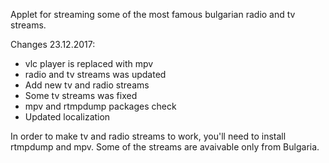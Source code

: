 

Applet for streaming some of the most famous bulgarian radio and tv streams.

Changes 23.12.2017:

 - vlc player is replaced with mpv
 - radio and tv streams was updated
 - Add new tv and radio streams
 - Some tv streams was fixed
 - mpv and rtmpdump packages check
 - Updated localization

In order to make tv and radio streams to work, you'll need to install rtmpdump and mpv. Some of the streams are avaivable only from Bulgaria.
